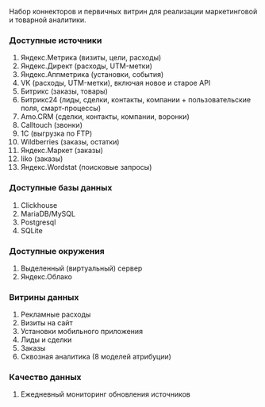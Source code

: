 Набор коннекторов и первичных витрин для реализации маркетинговой и товарной аналитики.

### Доступные источники ###

1. Яндекс.Метрика (визиты, цели, расходы)
2. Яндекс.Директ (расходы, UTM-метки)
3. Яндекс.Аппметрика (установки, события)
4. VK (расходы, UTM-метки), включая новое и старое API
5. Битрикс (заказы, товары)
6. Битрикс24 (лиды, сделки, контакты, компании + пользовательские поля, смарт-процессы)
7. Amo.CRM (сделки, контакты, компании, воронки)
8. Calltouch (звонки)
9. 1С (выгрузка по FTP)
10. Wildberries (заказы, остатки)
11. Яндекс.Маркет (заказы)
12. Iiko (заказы)
13. Яндекс.Wordstat (поисковые запросы)

### Доступные базы данных ###

1. Clickhouse
2. MariaDB/MySQL
3. Postgresql
4. SQLite

### Доступные окружения ###

1. Выделенный (виртуальный) сервер
2. Яндекс.Облако

### Витрины данных ###

1. Рекламные расходы
2. Визиты на сайт
3. Установки мобильного приложения
4. Лиды и сделки
5. Заказы
6. Сквозная аналитика (8 моделей атрибуции)

### Качество данных ###

1. Ежедневный мониторинг обновления источников